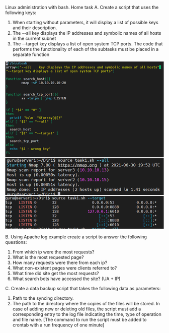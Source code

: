 Linux administration with bash. Home task
A. Create a script that uses the following keys:
   1. When starting without parameters, it will display a list of possible keys and their description.
   2. The --all    key displays the IP addresses and symbolic names of all hosts in the current subnet
   3. The --target key displays a list of open system TCP ports.
   The code that performs the functionality of each of the subtasks must be placed in a separate function

![img.png](img/bash_task_a.png)
![img.png](img/task1_all.png)
![img.png](img/task1_tar.png)


B. Using Apache log example create a script to answer the following questions:
   1. From which ip were the most requests?
   2. What is the most requested page?
   3. How many requests were there from each ip?
   4. What non-existent pages were clients referred to?
   5. What time did site get the most requests?
   6. What search bots have accessed the site? (UA + IP)

C. Create a data backup script that takes the following data as parameters:
   1. Path to the syncing directory.
   2. The path to the directory where the copies of the files will be stored.
   In case of adding new or deleting old files,
   the script must add a corresponding entry to the log file indicating the time,
   type of operation and file name.
   [The command to run the script must be added to crontab with a run frequency of one minute]